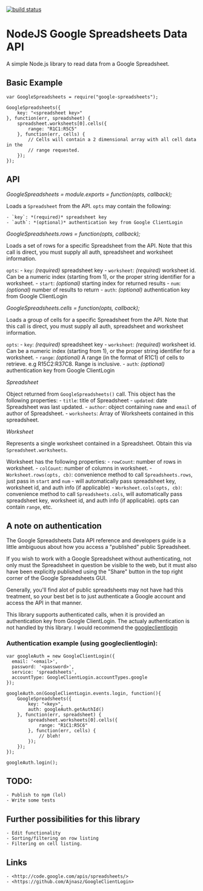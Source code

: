 [![build status](https://secure.travis-ci.org/samcday/node-google-spreadsheets.png)](http://travis-ci.org/samcday/node-google-spreadsheets)
# NodeJS Google Spreadsheets Data API

A simple Node.js library to read data from a Google Spreadsheet.

## Basic Example
	var GoogleSpreadsheets = require("google-spreadsheets");
	
	GoogleSpreadsheets({
		key: "<spreadsheet key>"
	}, function(err, spreadsheet) {
		spreadsheet.worksheets[0].cells({
			range: "R1C1:R5C5"
		}, function(err, cells) {
			// Cells will contain a 2 dimensional array with all cell data in the
			// range requested.
		});
	});
	
## API

*GoogleSpreadsheets = module.exports = function(opts, callback);*

Loads a `Spreadsheet` from the API. `opts` may contain the following:

	- `key`: *(required)* spreadsheet key
	- `auth`: *(optional)* authentication key from Google ClientLogin


*GoogleSpreadsheets.rows = function(opts, callback);*

Loads a set of rows for a specific Spreadsheet from the API. Note that this call is direct, you must supply all auth, spreadsheet and worksheet information.

`opts`:
	- `key`: *(required)* spreadsheet key
	- `worksheet`: *(required)* worksheet id. Can be a numeric index (starting from 1), or the proper string identifier for a worksheet.
	- `start`: *(optional)* starting index for returned results
	- `num`: *(optional)* number of results to return 
	- `auth`: *(optional)* authentication key from Google ClientLogin


*GoogleSpreadsheets.cells = function(opts, callback);*

Loads a group of cells for a specific Spreadsheet from the API. Note that this call is direct, you must supply all auth, spreadsheet and worksheet information.

`opts`:
	- `key`: *(required)* spreadsheet key
	- `worksheet`: *(required)* worksheet id. Can be a numeric index (starting from 1), or the proper string identifier for a worksheet.
	- `range`: *(optional)* A range (in the format of R1C1) of cells to retrieve. e.g R15C2:R37C8. Range is inclusive.
	- `auth`: *(optional)* authentication key from Google ClientLogin

*Spreadsheet*

Object returned from `GoogleSpreadsheets()` call. This object has the following properties:
	- `title`: title of Spreadsheet
	- `updated`: date Spreadsheet was last updated.
	- `author`: object containing `name` and `email` of author of Spreadsheet.
	- `worksheets`: Array of Worksheets contained in this spreadsheet.

*Worksheet*

Represents a single worksheet contained in a Spreadsheet. Obtain this via `Spreadsheet.worksheets`.

Worksheet has the following properties:
	- `rowCount`: number of rows in worksheet.
	- `colCount`: number of columns in worksheet.
	- `Worksheet.rows(opts, cb)`: convenience method to call `Spreadsheets.rows`, just pass in `start` and `num` - will automatically pass spreadsheet key, worksheet id, and auth info (if applicable) 
	- `Worksheet.cols(opts, cb)`: convenience method to call `Spreadsheets.cols`, will automatically pass spreadsheet key, worksheet id, and auth info (if applicable). opts can contain `range`, etc.
	
## A note on authentication

The Google Spreadsheets Data API reference and developers guide is a little ambiguous
 about how you access a "published" public Spreadsheet.

If you wish to work with a Google Spreadsheet without authenticating, not only 
must the Spreadsheet in question be visible to the web, but it must also have 
been explicitly published using the "Share" button in the top right corner of 
the Google Spreadsheets GUI.

Generally, you'll find alot of public spreadsheets may not have had this 
treatment, so your best bet is to just authenticate a Google account and 
access the API in that manner.

This library supports authenticated calls, when it is provided an authentication 
key from Google ClientLogin. The actualy authentication is not handled by this 
library. I would recommend the [googleclientlogin](https://github.com/Ajnasz/GoogleClientLogin)

### Authentication example (using googleclientlogin):
	var googleAuth = new GoogleClientLogin({
	  email: '<email>',
	  password: '<password>',
	  service: 'spreadsheets',
	  accountType: GoogleClientLogin.accountTypes.google
	});
	
	googleAuth.on(GoogleClientLogin.events.login, function(){
		GoogleSpreadsheets({
			key: "<key>",
			auth: googleAuth.getAuthId()
		}, function(err, spreadsheet) {
			spreadsheet.worksheets[0].cells({
				range: "R1C1:R5C6"
			}, function(err, cells) {
				// bleh!
			});
		});
	});

	googleAuth.login();

## TODO:
	- Publish to npm (lol)
	- Write some tests

## Further possibilities for this library
	- Edit functionality
	- Sorting/filtering on row listing
	- Filtering on cell listing.

## Links
	- <http://code.google.com/apis/spreadsheets/>
	- <https://github.com/Ajnasz/GoogleClientLogin>